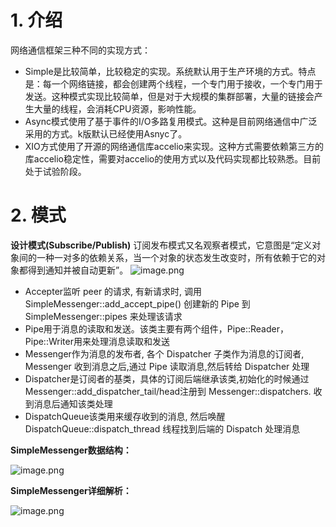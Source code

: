 # 1. 介绍
网络通信框架三种不同的实现方式：
 - Simple是比较简单，比较稳定的实现。系统默认用于生产环境的方式。特点是：每一个网络链接，都会创建两个线程，一个专门用于接收，一个专门用于发送。这种模式实现比较简单，但是对于大规模的集群部署，大量的链接会产生大量的线程，会消耗CPU资源，影响性能。
 - Async模式使用了基于事件的I/O多路复用模式。这种是目前网络通信中广泛采用的方式。k版默认已经使用Asnyc了。
 - XIO方式使用了开源的网络通信库accelio来实现。这种方式需要依赖第三方的库accelio稳定性，需要对accelio的使用方式以及代码实现都比较熟悉。目前处于试验阶段。

# 2. 模式
**设计模式(Subscribe/Publish)**
订阅发布模式又名观察者模式，它意图是“定义对象间的一种一对多的依赖关系，当一个对象的状态发生改变时，所有依赖于它的对象都得到通知并被自动更新”。
![image.png](https://upload-images.jianshu.io/upload_images/2099201-7c2975c02feb08e2.png?imageMogr2/auto-orient/strip%7CimageView2/2/w/1240)

 - Accepter监听 peer 的请求, 有新请求时, 调用 SimpleMessenger::add_accept_pipe() 创建新的 Pipe 到 SimpleMessenger::pipes 来处理该请求
 - Pipe用于消息的读取和发送。该类主要有两个组件，Pipe::Reader，Pipe::Writer用来处理消息读取和发送
 - Messenger作为消息的发布者, 各个 Dispatcher 子类作为消息的订阅者, Messenger 收到消息之后,通过 Pipe 读取消息,然后转给 Dispatcher 处理
 - Dispatcher是订阅者的基类，具体的订阅后端继承该类,初始化的时候通过Messenger::add_dispatcher_tail/head注册到 Messenger::dispatchers. 收到消息后通知该类处理
 - DispatchQueue该类用来缓存收到的消息, 然后唤醒 DispatchQueue::dispatch_thread 线程找到后端的 Dispatch 处理消息

**SimpleMessenger数据结构：**

![image.png](https://upload-images.jianshu.io/upload_images/2099201-3148e27eb879d7d6.png?imageMogr2/auto-orient/strip%7CimageView2/2/w/1240)

**SimpleMessenger详细解析：**

![image.png](https://upload-images.jianshu.io/upload_images/2099201-9eedad8c8ced5582.png?imageMogr2/auto-orient/strip%7CimageView2/2/w/1240)



